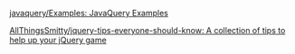 
[javaquery/Examples: JavaQuery Examples](https://github.com/javaquery/Examples)

[AllThingsSmitty/jquery-tips-everyone-should-know: A collection of tips to help up your jQuery game](https://github.com/AllThingsSmitty/jquery-tips-everyone-should-know)
